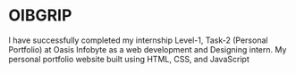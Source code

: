 # OIBGRIP
I have successfully  completed my internship  Level-1, Task-2 (Personal Portfolio) at Oasis Infobyte as a web development and Designing intern.  My personal portfolio website built using HTML, CSS, and JavaScript
